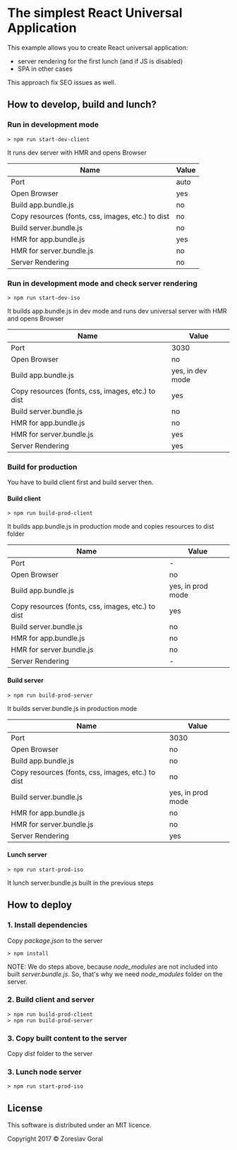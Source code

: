 # The simplest React Universal Application

This example allows you to create React universal application:

* server rendering for the first lunch (and if JS is disabled)
* SPA in other cases

This approach fix SEO issues as well.

## How to develop, build and lunch?

### Run in development mode

```shell
> npm run start-dev-client
```

It runs dev server with HMR and opens Browser

| Name | Value |
|------|-------|
| Port | auto |
| Open Browser | yes |
| Build app.bundle.js | no |
| Copy resources (fonts, css, images, etc.) to dist | no |
| Build server.bundle.js | no |
| HMR for app.bundle.js | yes |
| HMR for server.bundle.js | no |
| Server Rendering | no |

### Run in development mode and check server rendering

```shell
> npm run start-dev-iso
```

It builds app.bundle.js in dev mode and runs dev universal server with HMR and opens Browser

| Name | Value |
|------|-------|
| Port | 3030 |
| Open Browser | no |
| Build app.bundle.js | yes, in dev mode |
| Copy resources (fonts, css, images, etc.) to dist | yes |
| Build server.bundle.js | no |
| HMR for app.bundle.js | no |
| HMR for server.bundle.js | yes |
| Server Rendering | yes |

### Build for production

You have to build client first and build server then.

#### Build client

```shell
> npm run build-prod-client
```

It builds app.bundle.js in production mode and copies resources to dist folder

| Name | Value |
|------|-------|
| Port | - |
| Open Browser | no |
| Build app.bundle.js | yes, in prod mode |
| Copy resources (fonts, css, images, etc.) to dist | yes |
| Build server.bundle.js | no |
| HMR for app.bundle.js | no |
| HMR for server.bundle.js | no |
| Server Rendering | - |

#### Build server

```shell
> npm run build-prod-server
```

It builds server.bundle.js in production mode

| Name | Value |
|------|-------|
| Port | 3030 |
| Open Browser | no |
| Build app.bundle.js | no |
| Copy resources (fonts, css, images, etc.) to dist | no |
| Build server.bundle.js | yes, in prod mode |
| HMR for app.bundle.js | no |
| HMR for server.bundle.js | no |
| Server Rendering | yes |

#### Lunch server

```shell
> npm run start-prod-iso
```

It lunch server.bundle.js built in the previous steps

## How to deploy

### 1. Install dependencies

Copy *package.json* to the server

```shell
> npm install
```

NOTE: We do steps above, because _node_modules_ are not included into
built *server.bundle.js*. So, that's why we need _node_modules_ folder
on the server.

### 2. Build client and server

```shell
> npm run build-prod-client
> npm run build-prod-server
```

### 3. Copy built content to the server

Copy _dist_ folder to the server

### 3. Lunch node server

```shell
> npm run start-prod-iso
```

## License

This software is distributed under an MIT licence.

Copyright 2017 © Zoreslav Goral
